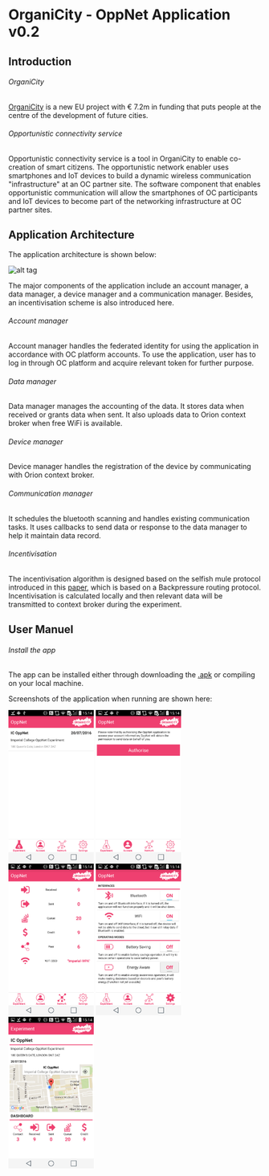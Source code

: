 # OrganiCity - OppNet Application v0.2

## Introduction
###### OrganiCity

[OrganiCity](organicity.eu) is a new EU project with € 7.2m in funding that puts people at the centre of the development of future cities.

###### Opportunistic connectivity service

Opportunistic connectivity service is a tool in OrganiCity to enable co-creation of smart citizens. 
The opportunistic network enabler uses smartphones and IoT devices to build a dynamic wireless communication "infrastructure" at an OC partner site. The software component that enables opportunistic communication will allow the smartphones of OC participants and IoT devices to become part of the networking infrastructure at OC partner sites.

## Application Architecture

The application architecture is shown below:

![alt tag](https://raw.githubusercontent.com/OrganiCity-OppNet/OppNet/master/res/figures/architecture.png)

The major components of the application include an account manager, a data manager, a device manager and a communication manager. Besides, an incentivisation scheme is also introduced here. 

###### Account manager

Account manager handles the federated identity for using the application in accordance with OC platform accounts. To use the application, user has to log in through OC platform and acquire relevant token for further purpose.

###### Data manager

Data manager manages the accounting of the data. It stores data when received or grants data when sent. It also uploads data to Orion context broker when free WiFi is available. 

###### Device manager

Device manager handles the registration of the device by communicating with Orion context broker.

###### Communication manager

It schedules the bluetooth scanning and handles existing communication tasks. It uses callbacks to send data or response to the data manager to help it maintain data record. 

###### Incentivisation
The incentivisation algorithm is designed based on the selfish mule protocol introduced in this [paper](https://www.google.co.uk/url?sa=t&rct=j&q=&esrc=s&source=web&cd=1&cad=rja&uact=8&ved=0ahUKEwix3qCktMbNAhXFDsAKHWeXCUYQFggfMAA&url=http%3A%2F%2Fieeexplore.ieee.org%2Fxpls%2Fabs_all.jsp%3Farnumber%3D6517116&usg=AFQjCNGuwb4q2gVJcBC2ildR4pA_usTD1A&sig2=SUX10aK4Z4zcO1hJ1_3rzA), which is based on a Backpressure routing protocol. Incentivisation is calculated locally and then relevant data will be transmitted to context broker during the experiment. 

## User Manuel

###### Install the app

The app can be installed either through downloading the [.apk](https://github.com/OrganiCity-OppNet/OppNet/blob/master/OppNetDemo1.apk) or compiling on your local machine. 

Screenshots of the application when running are shown here:

<img src="https://raw.githubusercontent.com/OrganiCity-OppNet/OppNet/master/Screenshot_2016-07-08-15-14-06%5B1%5D.png" width="170">
<img src="https://raw.githubusercontent.com/OrganiCity-OppNet/OppNet/master/Screenshot_2016-07-08-15-14-10%5B1%5D.png" width="170">
<img src="https://raw.githubusercontent.com/OrganiCity-OppNet/OppNet/master/Screenshot_2016-07-08-15-14-14%5B1%5D.png" width="170">
<img src="https://raw.githubusercontent.com/OrganiCity-OppNet/OppNet/master/Screenshot_2016-07-08-15-14-17%5B1%5D.png" width="170">
<img src="https://raw.githubusercontent.com/OrganiCity-OppNet/OppNet/master/Screenshot_2016-07-08-15-14-24%5B1%5D.png" width="170">
